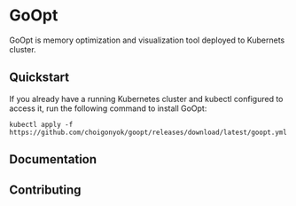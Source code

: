 # GoOpt

GoOpt is memory optimization and visualization tool deployed to Kubernets cluster.

## Quickstart

If you already have a running Kubernetes cluster and kubectl configured to access it, run the following command to install GoOpt:

```
kubectl apply -f https://github.com/choigonyok/goopt/releases/download/latest/goopt.yml
```

## Documentation

## Contributing